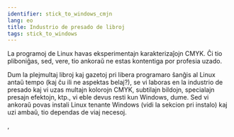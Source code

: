 ```yaml
---
identifier: stick_to_windows_cmjn
lang: eo
title: Industrio de presado de libroj
tags: stick_to_windows
---
```


La programoj de Linux havas eksperimentajn karakterizaĵojn CMYK. Ĉi tio pliboniĝas, sed, vere, tio ankoraŭ ne estas kontentiga por profesia uzado.

Dum la plejmultaj libroj kaj gazetoj pri libera programaro ŝanĝis al Linux antaŭ tempo (kaj ĉu ili ne aspektas belaj?), se vi laboras en la industrio de presado kaj vi uzas multajn kolorojn CMYK, subtilajn bildojn, specialajn presajn efektojn, ktp., vi eble devus resti kun Windows, dume. Sed vi ankoraŭ povas instali Linux tenante Windows (vidi la sekcion pri instalo) kaj uzi ambaŭ, tio dependas de viaj necesoj.


<a href="http://www.kanzelsberger.com/pixel/"></a>, 

